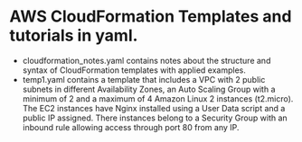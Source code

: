 # AWS CloudFormation Templates and tutorials in yaml.

- cloudformation_notes.yaml contains notes about the structure and syntax of CloudFormation templates with applied examples.
- temp1.yaml contains a template that includes a VPC with 2 public subnets in different Availability Zones, an Auto Scaling Group with a minimum
  of 2 and a maximum of 4 Amazon Linux 2 instances (t2.micro). The EC2 instances have Nginx installed using a User Data script and a public IP assigned. There instances belong to a Security Group with an inbound rule allowing access through port 80 from any IP. 
